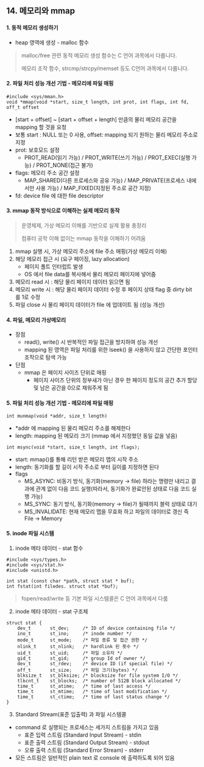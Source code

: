 ## 14. 메모리와 mmap

#### 1. 동적 메모리 생성하기
* heap 영역에 생성 - malloc 함수
> malloc/free 관련 동적 메모리 생성 함수는 C 언어 과목에서 다룹니다.
>
> 메모리 조작 함수, strcmp/strcpy/memset 등도 C언어 과목에서 다룹니다.

#### 2. 파일 처리 성능 개선 기법 - 메모리에 파일 매핑

```
#include <sys/mman.h>
void *mmap(void *start, size_t length, int prot, int flags, int fd, off_t offset
```
* [start + offset] ~ [start + offset + length] 만큼의 물리 메모리 공간을 mapping 할 것을 요청
* 보통 start : NULL 또는 0 사용, offset: mapping 되기 원하는 물리 메모리 주소로 지정
* prot: 보호모드 설정
    * PROT_READ(읽기 가능) / PROT_WRITE(쓰기 가능) / PROT_EXEC(실행 가능) / PROT_NONE(접근 불가)
* flags: 메모리 주소 공간 설정
    * MAP_SHARED(다른 프로세스와 공유 가능) / MAP_PRIVATE(프로세스 내에서만 사용 가능) / MAP_FIXED(지정된 주소로 공간 지정)
* fd: device file 에 대한 file descriptor

#### 3. mmap 동작 방식으로 이해하는 실제 메모리 동작
> 운영체제, 가상 메모리 이해를 기반으로 실제 활용 총정리
> 
> 컴퓨터 공학 이해 없이는 mmap 동작을 이해하기 어려움
> 

1. mmap 실행 시, 가상 메모리 주소에 file 주소 매핑(가상 메모리 이해)
2. 해당 메모리 접근 시 (요구 페이징, lazy allocation)
    * 페이지 폴트 인터럽트 발생
    * OS 에서 file data를 복사해서 물리 메모리 페이지에 넣어줌
3. 메모리 read 시 : 해당 물리 페이지 데이터 읽으면 됨
4. 메모리 write 시 : 해당 물리 페이지 데이터 수정 후 페이지 상태 flag 중 dirty bit 를 1로 수정
5. 파일 close 시 물리 페이지 데이터가 file 에 업데이트 됨 (성능 개선)

#### 4. 파일, 메모리 가상메모리
* 장점
    * read(), write() 시 반복적인 파일 접근을 방지하여 성능 개선
    * mapping 된 영역은 파일 처리를 위한 lseek() 을 사용하지 않고 간단한 포인터 조작으로 탐색 가능
* 단점
    * mmap 은 페이지 사이즈 단위로 매핑
        * 페이지 사이즈 단위의 정부새가 아닌 경우 한 페이지 정도의 공간 추가 할당 및 남은 공간을 0으로 채워주게 됨
    
#### 5. 파일 처리 성능 개선 기법 - 메모리에 파일 매핑
```
int munmap(void *addr, size_t length)
```
* *addr 에 mapping 된 물리 메모리 주소를 해제한다
* length: mapping 된 메모리 크기 (mmap 에서 지정했던 동일 값을 넣음)

```
int msync(void *start, size_t length, int flags);
```
* start: mmap()를 통해 리턴 받은 메모리 맵의 시작 주소
* length: 동기화를 할 길이 시작 주소로 부터 길이를 지정하면 된다
* flags
    * MS_ASYNC: 비동기 방식, 동기화(memory -> file) 하라는 명령만 내리고 결과에 관계 없이 다음 코드 실행(따라서, 동기화가 완료안된 상태로 다음 코드 실행 가능)
    * MS_SYNC: 동기 방식, 동기화(memory -> file)가 될때까지 블럭 상태로 대기
    * MS_INVALIDATE: 현재 메모리 맵을 무효화 하고 파일의 데이터로 갱신 즉 File -> Memory
    
#### 5. inode 파일 시스템
1. inode 메타 데이터 - stat 함수
```
#include <sys/types.h>
#include <sys/stat.h>
#include <unistd.h>

int stat (const char *path, struct stat * buf);
int fstat(int filedes. struct stat *buf);
```
> fopen/read/write 등 기본 파일 시스템콜은 C 언어 과목에서 다룸

2. inode 메타 데이터 - stat 구조체
```
struct stat {
    dev_t       st_dev;     /* ID of device containing file */
    ino_t       st_ino;     /* inode number */
    mode_t      st_mode;    /* 파일 종류 및 접근 권한 */
    nlink_t     st_nlink;   /* hardlink 된 횟수 */
    uid_t       st_uid;     /* 파일 소유자 */
    gid_t       st_gid;     /* group Id of owner */
    dev_t       st_rdev;    /* device ID (if special file) */
    off_t       st_size;    /* 파일 크기(bytes) */
    blksize_t   st_blksize; /* blocksize for file system I/O */
    tlkcnt_t    st_blocks;  /* number of 512B block allocated */
    time_t      st_atime;   /* time of last access */
    time_t      st_mtime;   /* time of last modification */
    time_t      st_ctime;   /* time of last status change */
}
```

3. Standard Stream(표준 입출력) 과 파일 시스템콜
* command 로 실행되는 프로세스는 세가지 스트림을 가지고 있음
    * 표준 입력 스트림 (Standard Input Stream)     - stdin
    * 표준 출력 스트림 (Standard Output Stream)    - stdout
    * 오류 출력 스트림 (Standard Error Stream)     - stderr
* 모든 스트림은 일반적인 plain text 로 console 에 출력하도록 되어 있음
